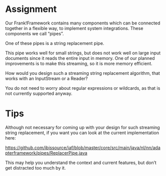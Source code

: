 # Assignment
Our Frank!Framework contains many components which can be connected together in a flexible way, to implement system integrations. These components we call “pipes”.

One of these pipes is a string replacement pipe.

This pipe works well for small strings, but does not work well on large input documents since it reads the entire input in memory. One of our planned improvements is to make this streaming, so it is more memory efficient.

How would you design such a streaming string replacement algorithm, that works with an InputStream or a Reader?

You do not need to worry about regular expressions or wildcards, as that is not currently supported anyway.


# Tips
Although not necessary for coming up with your design for such streaming string replacement, if you want you can look at the current implementation here:

https://github.com/ibissource/iaf/blob/master/core/src/main/java/nl/nn/adapterframework/pipes/ReplacerPipe.java

This may help you understand the context and current features, but don’t get distracted too much by it.